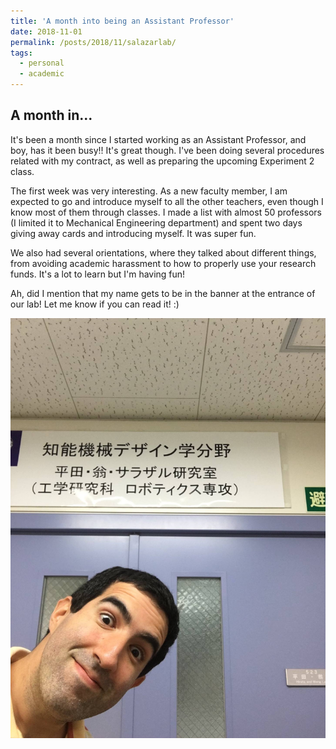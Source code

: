 ```yaml
---
title: 'A month into being an Assistant Professor'
date: 2018-11-01
permalink: /posts/2018/11/salazarlab/
tags:
  - personal
  - academic
---
```


A month in...
------

It's been a month since I started working as an Assistant Professor, and boy, has it been busy!! It's great though. I've been doing several procedures related with my contract, as well as preparing the upcoming Experiment 2 class. 

The first week was very interesting. As a new faculty member, I am expected to go and introduce myself to all the other teachers, even though I know most of them through classes. I made a list with almost 50 professors (I limited it to Mechanical Engineering department) and spent two days giving away cards and introducing myself. It was super fun. 

We also had several orientations, where they talked about different things, from avoiding academic harassment to how to properly use your research funds. It's a lot to learn but I'm having fun!

Ah, did I mention that my name gets to be in the banner at the entrance of our lab! Let me know if you can read it! :)

![The lab has my name!](/images/blog/salazarlab.jpg)